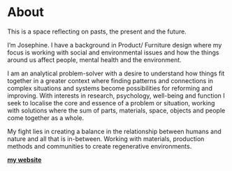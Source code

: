 # About

This is a space reflecting on pasts, the present and the future. 





I’m Josephine. I have a background in Product/ Furniture design where my focus is working with social and environmental issues and how the things around us affect people, mental health and the environment. 

I am an analytical problem-solver with a desire to understand how things fit together in a greater context where finding patterns and connections in complex situations and systems become possibilities for reforming and improving. With interests in research, psychology, well-being and function I seek to localise the core and essence of a problem or situation, working with solutions where the sum of parts, materials, space, objects and people come together as a whole.

My fight lies in creating a balance in the relationship between humans and nature and all that is in-between. Working with materials, production methods and communities to create regenerative environments.

 **[my website](https://community.emergentfutures.io/courses/5566525/content)**
